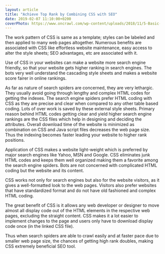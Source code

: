 ```yaml
---
layout: article
title: "Achieve Top Rank by Combining CSS with SEO"
date: 2019-02-07 11:10:00+0200
coverPhoto: https://www.oncrawl.com/wp-content/uploads/2018/11/5-Basic-Ways-to-Use-CSS-for-Better-SEO.jpg
---
```


The work pattern of CSS is same as a template; styles can be labeled and then applied to many web pages altogether. Numerous benefits are associated with CSS like effortless website maintenance, easy access to alter the style sheets; SEO advantages, etc are associated with it.

Use of CSS in your websites can make a website more search engine friendly, so that your website gets higher ranking in search engines. The bots very well understand the cascading style sheets and makes a website score fairer in online rankings.

As far as nature of search spiders are concerned, they are very lethargic. They usually avoid going through lengthy and complex HTML codes for getting the indexes. The search engine spiders prefer HTML coding with CSS as they are precise and clear when compared to any other table based coding. Lots of over work is saved by these external style sheets. Primary reason behind HTML codes getting clear and yield higher search engine rankings are the CSS files which help in designing and deciding the attributes. Overall download time of the website is minimized as combination on CSS and Java script files decreases the web page size. Thus the indexing becomes faster leading your website to higher rank positions.

Application of CSS makes a website light-weight which is preferred by major search engines like Yahoo, MSN and Google. CSS eliminates junk HTML codes and keeps them well organized making them a favorite among the search engine spiders. Bots are not concerned with complicated HTML coding but the website and its content.

CSS works not only for search engines but also for the website visitors, as it gives a well-formatted look to the web pages. Visitors also prefer websites that have standardized format and do not have old fashioned and complex HTML coding.

The great benefit of CSS is it allows any web developer or designer to move almost all display code out of the HTML elements in the respective web pages, excluding the straight content. CSS makes it a lot easier to implement changes to the page and users only have to download display code once (in the linked CSS file).

Thus when search spiders are able to crawl easily and at faster pace due to smaller web page size, the chances of getting high rank doubles, making CSS extremely beneficial SEO tool.